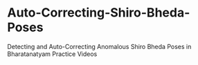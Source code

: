 # Auto-Correcting-Shiro-Bheda-Poses
Detecting and Auto-Correcting Anomalous Shiro Bheda Poses in Bharatanatyam Practice Videos
